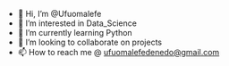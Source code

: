 - 👋 Hi, I’m @Ufuomalefe
- 👀 I’m interested in Data_Science
- 🌱 I’m currently learning Python
- 💞️ I’m looking to collaborate on projects 
- 📫 How to reach me @ ufuomalefedenedo@gmail.com

<!---
Ufuomalefe/Ufuomalefe is a ✨ special ✨ repository because its `README.md` (this file) appears on your GitHub profile.
You can click the Preview link to take a look at your changes.
--->
